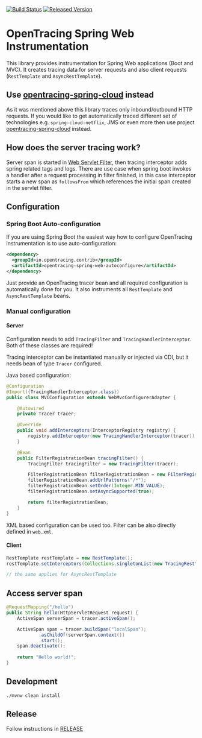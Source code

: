 [![Build Status][ci-img]][ci] [![Released Version][maven-img]][maven]

# OpenTracing Spring Web Instrumentation

This library provides instrumentation for Spring  Web applications (Boot and MVC). It creates tracing data for 
server requests and also client requests (`RestTemplate` and `AsyncRestTemplate`).

## Use [opentracing-spring-cloud](https://github.com/opentracing-contrib/java-spring-cloud) instead

As it was mentioned above this library traces only inbound/outbound HTTP requests. If you would like to 
get automatically traced different set of technologies e.g. `spring-cloud-netflix`, JMS or even more then
use project [opentracing-spring-cloud](https://github.com/opentracing-contrib/java-spring-cloud) instead.

## How does the server tracing work?

Server span is started in [Web Servlet Filter](https://github.com/opentracing-contrib/java-web-servlet-filter),
then tracing interceptor adds spring related tags and logs. There are use case when spring boot invokes a handler after 
a request processing in filter finished, in this case interceptor starts a new span as `followsFrom` 
which references the initial span created in the servlet filter.

## Configuration

### Spring Boot Auto-configuration
If you are using Spring Boot the easiest way how to configure OpenTracing instrumentation is to use auto-configuration:

```xml
<dependency>
  <groupId>io.opentracing.contrib</groupId>
  <artifactId>opentracing-spring-web-autoconfigure</artifactId>
</dependency>

```
Just provide an OpenTracing tracer bean and all required configuration is automatically
done for you. It also instruments all `RestTemplate` and `AsyncRestTemplate` beans.

### Manual configuration

#### Server
Configuration needs to add `TracingFilter` and `TracingHandlerInterceptor`. Both of these classes
are required!

Tracing interceptor can be instantiated manually or injected via CDI, but
it needs bean of type `Tracer` configured.

Java based configuration:
```java
@Configuration
@Import({TracingHandlerInterceptor.class})
public class MVCConfiguration extends WebMvcConfigurerAdapter {

    @Autowired
    private Tracer tracer;

    @Override
    public void addInterceptors(InterceptorRegistry registry) {
        registry.addInterceptor(new TracingHandlerInterceptor(tracer));
    }

    @Bean
    public FilterRegistrationBean tracingFilter() {
        TracingFilter tracingFilter = new TracingFilter(tracer);

        FilterRegistrationBean filterRegistrationBean = new FilterRegistrationBean(tracingFilter);
        filterRegistrationBean.addUrlPatterns("/*");
        filterRegistrationBean.setOrder(Integer.MIN_VALUE);
        filterRegistrationBean.setAsyncSupported(true);

        return filterRegistrationBean;
    }
}
```

XML based configuration can be used too. Filter can be also directly defined in `web.xml`.

#### Client
```java
RestTemplate restTemplate = new RestTemplate();
restTemplate.setInterceptors(Collections.singletonList(new TracingRestTemplateInterceptor(tracer)));

// the same applies for AsyncRestTemplate 
```

## Access server span
```java
@RequestMapping("/hello")
public String hello(HttpServletRequest request) {
    ActiveSpan serverSpan = tracer.activeSpan();

    ActiveSpan span = tracer.buildSpan("localSpan");
            .asChildOf(serverSpan.context())
            .start();
    span.deactivate();
    
    return "Hello world!";
}
```

## Development
```shell
./mvnw clean install
```

## Release
Follow instructions in [RELEASE](RELEASE.md)


   [ci-img]: https://travis-ci.org/opentracing-contrib/java-spring-web.svg?branch=master
   [ci]: https://travis-ci.org/opentracing-contrib/java-spring-web
   [maven-img]: https://img.shields.io/maven-central/v/io.opentracing.contrib/opentracing-spring-web.svg?maxAge=2592000
   [maven]: http://search.maven.org/#search%7Cga%7C1%7Copentracing-spring-web
